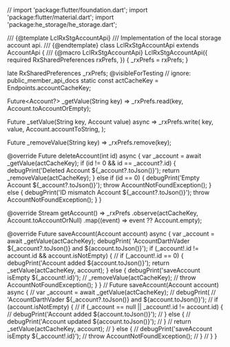 // import 'package:flutter/foundation.dart';
import 'package:flutter/material.dart';
import 'package:he_storage/he_storage.dart';

/// {@template LclRxStgAccountApi}
/// Implementation of the local storage account api.
/// {@endtemplate}
class LclRxStgAccountApi extends AccountApi {
  /// {@macro LclRxStgAccountApi}
  LclRxStgAccountApi({
    required RxSharedPreferences rxPrefs,
  }) {
    _rxPrefs = rxPrefs;
  }

  late RxSharedPreferences _rxPrefs;
  @visibleForTesting
  // ignore: public_member_api_docs
  static const actCacheKey = Endpoints.accountCacheKey;

  Future<Account?> _getValue(String key) =>
      _rxPrefs.read(key, Account.toAccountOrEmpty);

  Future<void> _setValue(String key, Account value) async =>
      _rxPrefs.write<Account>(
        key,
        value,
        Account.accountToString,
      );

  Future<void> _removeValue(String key) => _rxPrefs.remove(key);

  @override
  Future<void> deleteAccount(int id) async {
    var _account = await _getValue(actCacheKey);
    if (id != 0 && id == _account?.id) {
      debugPrint('Deleted Account ${_account?.toJson()}');
      return _removeValue(actCacheKey);
    } else if (id == 0) {
      debugPrint('Empty Account ${_account?.toJson()}');
      throw AccountNotFoundException();
    } else {
      debugPrint('ID mismatch Account ${_account?.toJson()}');
      throw AccountNotFoundException();
    }
  }

  @override
  Stream<Account> getAccount() => _rxPrefs
      .observe(actCacheKey, Account.toAccountOrNull)
      .map((event) => event ?? Account.empty);

  @override
  Future<void> saveAccount(Account account) async {
    var _account = await _getValue(actCacheKey);
    debugPrint(
        'AccountDarthVader ${_account?.toJson()} and ${account.toJson()}');
    if (_account!.id != account.id && account.isNotEmpty) {
      // if (_account!.id == 0) {
      debugPrint('Account added ${account.toJson()}');
      return _setValue(actCacheKey, account);
    } else {
      debugPrint('saveAccount isEmpty ${_account!.id}');
      // _removeValue(actCacheKey);
      // throw AccountNotFoundException();
    }
  }
  // Future<void> saveAccount(Account account) async {
  //   var _account = await _getValue(actCacheKey);
  //   debugPrint(
  //       'AccountDarthVader ${_account?.toJson()} and ${account.toJson()}');
  //   if (account.isNotEmpty) {
  //     if (_account == null || _account!.id != account.id) {
  //       debugPrint('Account added ${account.toJson()}');
  //     } else {
  //       debugPrint('Account updated ${account.toJson()}');
  //     }
  //     return _setValue(actCacheKey, account);
  //   } else {
  //     debugPrint('saveAccount isEmpty ${_account!.id}');
  //     throw AccountNotFoundException();
  //   }
  // }
}
